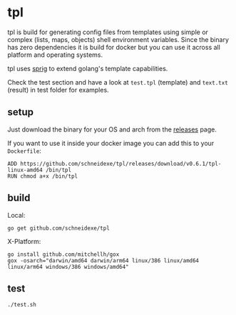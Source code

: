 # tpl

tpl is build for generating config files from templates using simple or complex (lists, maps, objects) shell environment 
variables. Since the binary has zero dependencies it is build for docker but you can use it across all platform and 
operating systems.

tpl uses [sprig](https://github.com/Masterminds/sprig) to extend golang's template capabilities.

Check the test section and have a look at `test.tpl` (template) and `text.txt` (result) in test folder for examples.

## setup

Just download the binary for your OS and arch from the [releases](https://github.com/schneidexe/tpl/releases) page. 

If you want to use it inside your docker image you can add this to your `Dockerfile`:

```
ADD https://github.com/schneidexe/tpl/releases/download/v0.6.1/tpl-linux-amd64 /bin/tpl
RUN chmod a+x /bin/tpl
```

## build 

Local:
```
go get github.com/schneidexe/tpl
```

X-Platform:
```
go install github.com/mitchellh/gox
gox -osarch="darwin/amd64 darwin/arm64 linux/386 linux/amd64 linux/arm64 windows/386 windows/amd64"
```

## test
```
./test.sh
```
